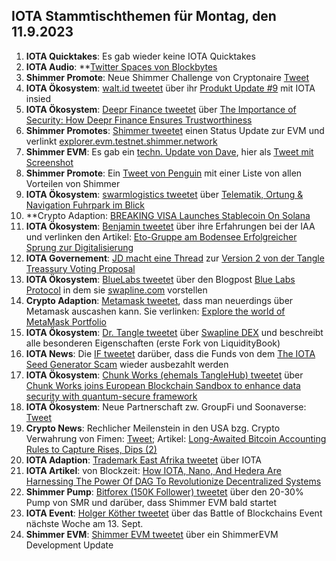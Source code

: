 ## IOTA Stammtischthemen für Montag, den 11.9.2023

1. **IOTA Quicktakes**: Es gab wieder keine IOTA Quicktakes
2. **IOTA Audio**: **[Twitter Spaces von Blockbytes](https://twitter.com/blockbytescom/status/1698727380364276032?s=20)
3. **Shimmer Promote**: Neue Shimmer Challenge von Cryptonaire [Tweet](https://twitter.com/CryptonaireApp/status/1698728066074259463?s=20)
4. **IOTA Ökosystem**: [walt.id tweetet](https://twitter.com/walt_id/status/1698984323180048659?s=20) über ihr [Produkt Update #9](https://walt.id/blog/mu/update-9) mit IOTA insied
5. **IOTA Ökosystem**: [Deepr Finance tweetet](https://twitter.com/DeeprFinance/status/1699052671960023158?s=20) über [The Importance of Security: How Deepr Finance Ensures Trustworthiness](https://medium.com/@Deepr.Finance/the-importance-of-security-how-deepr-finance-ensures-trustworthiness-28858d55de65)
6. **Shimmer Promotes**: [Shimmer tweetet](https://twitter.com/shimmernet/status/1699059819540615564?s=20) einen Status Update zur EVM und verlinkt [explorer.evm.testnet.shimmer.network](https://explorer.evm.testnet.shimmer.network/)
7. **Shimmer EVM**: Es gab ein [techn. Update von Dave](https://discord.com/channels/397872799483428865/800810467928309790/1148557917180669952), hier als [Tweet mit Screenshot](https://twitter.com/Vrom14286662/status/1699086275540603359?s=20)
8. **Shimmer Promote**: Ein [Tweet von Penguin](https://twitter.com/iota_penguin/status/1698991817574728124?s=20) mit einer Liste von allen Vorteilen von Shimmer
9. **IOTA Ökosystem**: [swarmlogistics tweetet](https://twitter.com/SwarmLogistics/status/1698997622495715331?s=20) über [Telematik, Ortung & Navigation Fuhrpark im Blick](https://www.eurotransport.de/who-is-who/software-hardware/telematik-ortung-navigation/)
10. **Crypto Adaption: [BREAKING VISA Launches Stablecoin On Solana](https://www.eurotransport.de/who-is-who/software-hardware/telematik-ortung-navigation/)
11. **IOTA Ökosystem**: [Benjamin  tweetet](https://twitter.com/BenBoenisch/status/1699105144099512598?s=20) über ihre Erfahrungen bei der IAA und verlinken den Artikel: [Eto-Gruppe am Bodensee Erfolgreicher Sprung zur Digitalisierung](https://www.stuttgarter-nachrichten.de/inhalt.eto-gruppe-am-bodensee-erfolgreicher-sprung-zur-digitalisierung.7a23a7ac-0dc2-48c1-93c4-434d43d23a03.html)
12. **IOTA Governement**: [JD macht eine Thread](https://twitter.com/Deep_Sea_Iotan/status/1699104444304994640zu?s=20) zur [Version 2 von der Tangle Treassury Voting Proposal](https://govern.iota.org/t/tangle-community-treasury-grant-committee-exhibit-v2-phase-i-discussion/1665)
13. **IOTA Ökosystem**: [BlueLabs tweetet](https://twitter.com/BlueLabs_DeFi/status/1699120579645775883?s=20) über den Blogpost [Blue Labs Protocol](https://bluelabs.medium.com/blue-labs-protocols-c03842c0e179) in dem sie [swapline.com](https://swapline.com/home) vorstellen
14. **Crypto Adaption**: [Metamask tweetet](https://twitter.com/MetaMask/status/1699062685550485743?s=20), dass man neuerdings über Metamask auscashen kann. Sie verlinken: [Explore the world of MetaMask Portfolio](https://metamask.io/portfolio/)
15. **IOTA Ökosystem**: [Dr. Tangle tweetet](https://twitter.com/dr_tangle/status/1699520484478509120?s=20) über [Swapline DEX](https://twitter.com/SwaplineDEX) und beschreibt alle besonderen Eigenschaften (erste Fork von LiquidityBook)
16. **IOTA News**: Die [IF tweetet](https://twitter.com/iota/status/1699460579205767282?s=20) darüber, dass die Funds von dem [The IOTA Seed Generator Scam](https://iotaseed.io/) wieder ausbezahlt werden
17. **IOTA Ökosystem**: [Chunk Works (ehemals TangleHub) tweetet](https://twitter.com/Tanglehub_eu/status/1699442942853701751?s=20) über [Chunk Works joins European Blockchain Sandbox to enhance data security with quantum-secure framework](https://chunkworks.net/chunk-works-joins-european-blockchain-sandbox-to-enhance-data-security-with-quantum-secure-framework/)
18. **IOTA Ökosystem**: Neue Partnerschaft zw. GroupFi und Soonaverse: [Tweet](https://twitter.com/groupficom/status/1699609913197244855?s=20)
19. **Crypto News**: Rechlicher Meilenstein in den USA bzg. Crypto Verwahrung von Fimen: [Tweet](https://twitter.com/FurkanCCTV/status/1699500127302324616?s=20); Artikel: [Long-Awaited Bitcoin Accounting Rules to Capture Rises, Dips (2)](https://news.bloombergtax.com/financial-accounting/long-awaited-bitcoin-accounting-rules-to-capture-rises-dips)
20. **IOTA Adaption**: [Trademark East Afrika tweetet](https://twitter.com/TradeMarkAfrica/status/1699454948386251107?s=20) über IOTA
21. **IOTA Artikel**: von Blockzeit: [How IOTA, Nano, And Hedera Are Harnessing The Power Of DAG To Revolutionize Decentralized Systems](https://blockzeit.com/how-iota-nano-and-hedera-are-harnessing-the-power-of-dag-to-revolutionize-decentralized-systems/)
22. **Shimmer Pump**: [Bitforex (150K Follower) tweetet](https://twitter.com/bitforexcom/status/1699673659185508414?s=20) über den 20-30% Pump von SMR und darüber, dass Shimmer EVM bald startet
23. **IOTA Event**: [Holger Köther tweetet](https://twitter.com/HolgerKoether/status/1699451116365164795?s=20) über das Battle of Blockchains Event nächste Woche am 13. Sept.
24. **Shimmer EVM**: [Shimmer EVM tweetet](https://twitter.com/shimmernet/status/1699724236447740149?s=20) über ein ShimmerEVM Development Update


 
